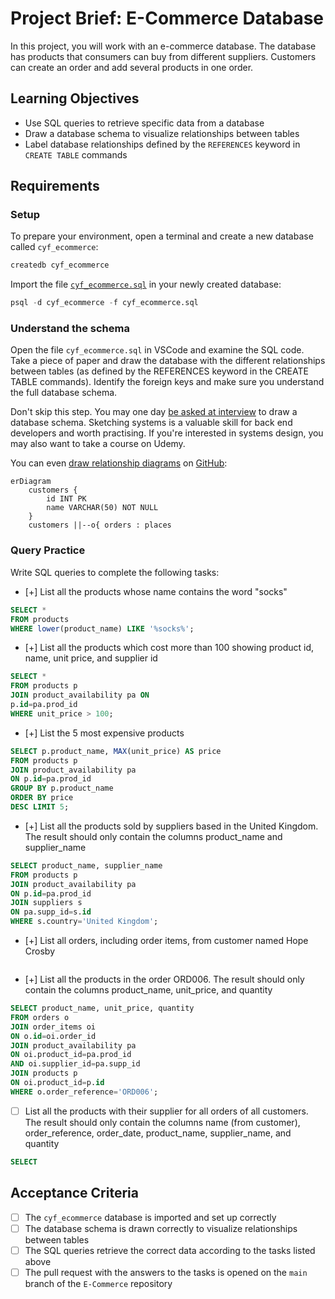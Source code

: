 # Project Brief: E-Commerce Database

In this project, you will work with an e-commerce database. The database has products that consumers can buy from different suppliers. Customers can create an order and add several products in one order.

## Learning Objectives

- Use SQL queries to retrieve specific data from a database
- Draw a database schema to visualize relationships between tables
- Label database relationships defined by the `REFERENCES` keyword in `CREATE TABLE` commands

## Requirements

### Setup

To prepare your environment, open a terminal and create a new database called `cyf_ecommerce`:

```sql
createdb cyf_ecommerce
```

Import the file [`cyf_ecommerce.sql`](./cyf_ecommerce.sql) in your newly created database:

```sql
psql -d cyf_ecommerce -f cyf_ecommerce.sql
```

### Understand the schema

Open the file `cyf_ecommerce.sql` in VSCode and examine the SQL code. Take a piece of paper and draw the database with the different relationships between tables (as defined by the REFERENCES keyword in the CREATE TABLE commands). Identify the foreign keys and make sure you understand the full database schema.

Don't skip this step. You may one day [be asked at interview](https://monzo.com/blog/2022/03/23/demystifying-the-backend-engineering-interview-process) to draw a database schema. Sketching systems is a valuable skill for back end developers and worth practising. If you're interested in systems design, you may also want to take a course on Udemy.

You can even [draw relationship diagrams](https://mermaid.js.org/syntax/entityRelationshipDiagram.html) on [GitHub](https://docs.github.com/en/get-started/writing-on-github/working-with-advanced-formatting/creating-diagrams):

```mermaid
erDiagram
    customers {
        id INT PK
        name VARCHAR(50) NOT NULL
    }
    customers ||--o{ orders : places
```

### Query Practice

Write SQL queries to complete the following tasks:

- [+] List all the products whose name contains the word "socks"
``` sql
SELECT * 
FROM products
WHERE lower(product_name) LIKE '%socks%';
```
- [+] List all the products which cost more than 100 showing product id, name, unit price, and supplier id
```sql
SELECT *
FROM products p
JOIN product_availability pa ON
p.id=pa.prod_id
WHERE unit_price > 100;
```
- [+] List the 5 most expensive products
```sql
SELECT p.product_name, MAX(unit_price) AS price
FROM products p
JOIN product_availability pa
ON p.id=pa.prod_id 
GROUP BY p.product_name
ORDER BY price
DESC LIMIT 5;
```
- [+] List all the products sold by suppliers based in the United Kingdom. The result should only contain the columns product_name and supplier_name
```sql
SELECT product_name, supplier_name
FROM products p
JOIN product_availability pa
ON p.id=pa.prod_id
JOIN suppliers s
ON pa.supp_id=s.id
WHERE s.country='United Kingdom';
```
- [+] List all orders, including order items, from customer named Hope Crosby
```sql

```
- [+] List all the products in the order ORD006. The result should only contain the columns product_name, unit_price, and quantity
```sql
SELECT product_name, unit_price, quantity
FROM orders o
JOIN order_items oi
ON o.id=oi.order_id
JOIN product_availability pa
ON oi.product_id=pa.prod_id 
AND oi.supplier_id=pa.supp_id
JOIN products p
ON oi.product_id=p.id
WHERE o.order_reference='ORD006';
```
- [ ] List all the products with their supplier for all orders of all customers. The result should only contain the columns name (from customer), order_reference, order_date, product_name, supplier_name, and quantity
```sql
SELECT 
```

## Acceptance Criteria

- [ ] The `cyf_ecommerce` database is imported and set up correctly
- [ ] The database schema is drawn correctly to visualize relationships between tables
- [ ] The SQL queries retrieve the correct data according to the tasks listed above
- [ ] The pull request with the answers to the tasks is opened on the `main` branch of the `E-Commerce` repository
